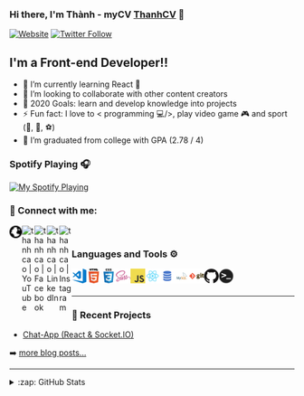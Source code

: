 ### Hi there, I'm Thành - myCV [ThanhCV][website] 👋

[![Website](http://thanhcaocv.freevnn.com/)](http://thanhcaocv.freevnn.com)
[![Twitter Follow](https://img.shields.io/twitter/follow/codeSTACKr?color=1DA1F2&logo=twitter&style=for-the-badge)](https://twitter.com/intent/follow?original_referer=https%3A%2F%2Fgithub.com%2FcodeSTACKr&screen_name=codeSTACKr)

## I'm a Front-end Developer!!

- 🎋 I’m currently learning React  🤣
- 👯 I’m looking to collaborate with other content creators
- 🥅 2020 Goals: learn and develop knowledge into projects
- ⚡ Fun fact: I love to < programming 💻/>, play video game 🎮 and sport (🏀, 🏸, ⚽) 
- 🏫 I’m graduated from college with GPA (2.78 / 4)

### Spotify Playing 🎧

[<img src="https://now-playing-codestackr.vercel.app/api/spotify-playing" alt="My Spotify Playing" width="350" />](https://open.spotify.com/playlist/4dBcplWjbkFTcOPXtQ4OdA)

### 🌾 Connect with me:

[<img align="left" alt="thanhcaocv.com" width="22px" src="https://raw.githubusercontent.com/iconic/open-iconic/master/svg/globe.svg" />][website]
[<img align="left" alt="thanhcao | YouTube" width="22px" src="https://cdn.jsdelivr.net/npm/simple-icons@v3/icons/youtube.svg" />][youtube]
[<img align="left" alt="thanhcao | Facebook" width="22px" src="https://cdn.jsdelihttps://cdn.jsdelivr.net/npm/simple-icons@3.12.2/icons/facebook.svg" />][facebook]
[<img align="left" alt="thanhcao | LinkedIn" width="22px" src="https://cdn.jsdelivr.net/npm/simple-icons@v3/icons/linkedin.svg" />][linkedin]
[<img align="left" alt="thanhcao | Instagram" width="22px" src="https://cdn.jsdelivr.net/npm/simple-icons@v3/icons/instagram.svg" />][instagram]

<br />

### Languages and Tools ⚙

<img align="left" alt="Visual Studio Code" width="26px" src="https://raw.githubusercontent.com/github/explore/80688e429a7d4ef2fca1e82350fe8e3517d3494d/topics/visual-studio-code/visual-studio-code.png" />
<img align="left" alt="HTML5" width="26px" src="https://raw.githubusercontent.com/github/explore/80688e429a7d4ef2fca1e82350fe8e3517d3494d/topics/html/html.png" />
<img align="left" alt="CSS3" width="26px" src="https://raw.githubusercontent.com/github/explore/80688e429a7d4ef2fca1e82350fe8e3517d3494d/topics/css/css.png" />
<img align="left" alt="Sass" width="26px" src="https://raw.githubusercontent.com/github/explore/80688e429a7d4ef2fca1e82350fe8e3517d3494d/topics/sass/sass.png" />
<img align="left" alt="JavaScript" width="26px" src="https://raw.githubusercontent.com/github/explore/80688e429a7d4ef2fca1e82350fe8e3517d3494d/topics/javascript/javascript.png" />
<img align="left" alt="React" width="26px" src="https://raw.githubusercontent.com/github/explore/80688e429a7d4ef2fca1e82350fe8e3517d3494d/topics/react/react.png" />
<img align="left" alt="SQL" width="26px" src="https://raw.githubusercontent.com/github/explore/80688e429a7d4ef2fca1e82350fe8e3517d3494d/topics/sql/sql.png" />
<img align="left" alt="MySQL" width="26px" src="https://raw.githubusercontent.com/github/explore/80688e429a7d4ef2fca1e82350fe8e3517d3494d/topics/mysql/mysql.png" />
<img align="left" alt="Git" width="26px" src="https://raw.githubusercontent.com/github/explore/80688e429a7d4ef2fca1e82350fe8e3517d3494d/topics/git/git.png" />
<img align="left" alt="GitHub" width="26px" src="https://raw.githubusercontent.com/github/explore/78df643247d429f6cc873026c0622819ad797942/topics/github/github.png" />
<img align="left" alt="Terminal" width="26px" src="https://raw.githubusercontent.com/github/explore/80688e429a7d4ef2fca1e82350fe8e3517d3494d/topics/terminal/terminal.png" />

<br />
<br />

---

### 👷 Recent Projects

<!-- RECENT-PROJECT-LIST:START -->
- [Chat-App (React & Socket.IO)](https://5f4a54b686e537d7e6edafef--keen-mirzakhani-4c6878.netlify.app/?fbclid=IwAR1MSLlnmUMUp7gpNYY633XlQ-QW_3is4zuHPEc2L3o1i9YQxJ8bp_9vjhk)
<!-- RECENT-PROJECT-LIST:END -->

➡️ [more blog posts...][website]

---

<details>
  <summary>:zap: GitHub Stats</summary>

  <img align="left" alt="Thanh's GitHub Stats" src="https://github-readme-stats.vercel.app/api?username=Caotrungthanh&show_icons=true&hide_border=true" />

</details>

[website]: http://thanhcaocv.freevnn.com/
[facebook]: https://www.facebook.com/profile.php?id=100011687654562
[youtube]: https://www.youtube.com/channel/UCOvfLIy7KA8ojXQGYth-F0A/videos?view_as=subscriber
[instagram]: https://www.instagram.com/cao6102/
[linkedin]: https://www.linkedin.com/in/trung-thanh-cao-30813b168/